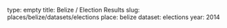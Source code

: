 type: empty
title: Belize / Election Results
slug: places/belize/datasets/elections
place: belize
dataset: elections
year: 2014
